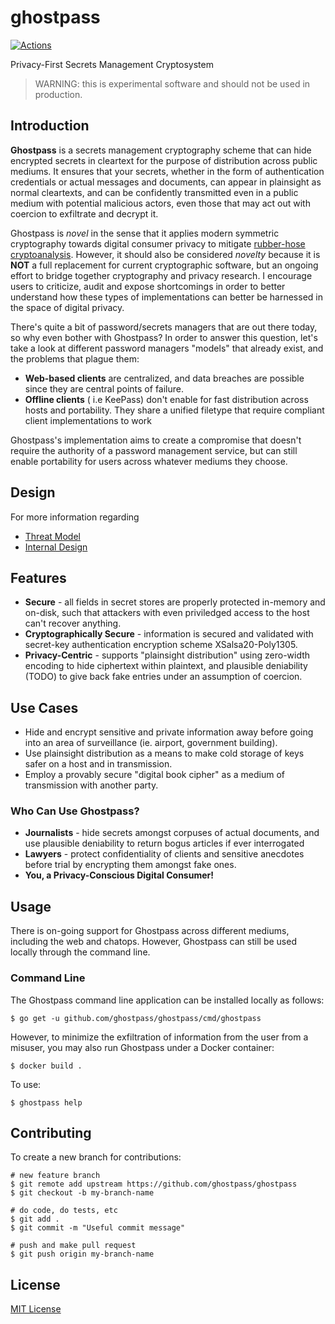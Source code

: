 # ghostpass

[![Actions][actions-badge]][actions-url]

[actions-badge]: https://github.com/ex0dus-0x/binsec/workflows/CI/badge.svg?branch=master
[actions-url]: https://github.com/ex0dus-0x/binsec/actions

Privacy-First Secrets Management Cryptosystem

> WARNING: this is experimental software and should not be used in production.

## Introduction

__Ghostpass__ is a secrets management cryptography scheme that can hide encrypted secrets in cleartext for the purpose of distribution across public mediums. It ensures that your secrets, whether in the form of authentication credentials or actual messages and documents, can appear in plainsight as normal cleartexts, and can be confidently transmitted even in a public medium with potential malicious actors, even those that may act out with coercion to exfiltrate and decrypt it.

Ghostpass is _novel_ in the sense that it applies modern symmetric cryptography towards digital consumer privacy to mitigate [rubber-hose cryptoanalysis](https://en.wikipedia.org/wiki/Rubber-hose_cryptanalysis). However, it should also be considered _novelty_ because it is __NOT__ a full replacement for current cryptographic software, but an ongoing effort to bridge together cryptography and privacy research. I encourage users to criticize, audit and expose shortcomings in order to better understand how these types of implementations can better be harnessed in the space of digital privacy.

There's quite a bit of password/secrets managers that are out there today, so why even bother with Ghostpass? In order to answer this question, let's take a look at different password managers "models" that already exist, and the problems that plague them:

* __Web-based clients__ are centralized, and data breaches are possible since they are central points of failure.
* __Offline clients__ ( i.e KeePass) don't enable for fast distribution across hosts and portability. They share a unified filetype that require compliant client implementations to work

Ghostpass's implementation aims to create a compromise that doesn't require the authority of a password management service, but can still enable portability for users across whatever mediums they choose.

## Design

For more information regarding

* [Threat Model](https://github.com/ghostpass/ghostpass/blob/master/docs/threat_model.md)
* [Internal Design](https://github.com/ghostpass/ghostpass/blob/master/docs/internal_design.md)

## Features

* __Secure__ - all fields in secret stores are properly protected in-memory and on-disk, such that attackers with even priviledged access to the host can't recover anything.
* __Cryptographically Secure__ - information is secured and validated with secret-key authentication encryption scheme XSalsa20-Poly1305.
* __Privacy-Centric__ - supports "plainsight distribution" using zero-width encoding to hide ciphertext within plaintext, and plausible deniability (TODO) to give back fake entries under an assumption of coercion.

## Use Cases

* Hide and encrypt sensitive and private information away before going into an area of surveillance (ie. airport, government building).
* Use plainsight distribution as a means to make cold storage of keys safer on a host and in transmission.
* Employ a provably secure "digital book cipher" as a medium of transmission with another party.

### Who Can Use Ghostpass?

* __Journalists__ - hide secrets amongst corpuses of actual documents, and use plausible deniability to return bogus articles if ever interrogated
* __Lawyers__ - protect confidentiality of clients and sensitive anecdotes before trial by encrypting them amongst fake ones.
* __You, a Privacy-Conscious Digital Consumer!__

## Usage

There is on-going support for Ghostpass across different mediums, including the web and chatops. However, Ghostpass can still be used locally through the command line.

### Command Line

The Ghostpass command line application can be installed locally as follows:

```
$ go get -u github.com/ghostpass/ghostpass/cmd/ghostpass
```

However, to minimize the exfiltration of information from the user from a misuser, you may also run Ghostpass under a Docker container:

```
$ docker build .
```

To use:

```
$ ghostpass help
```

## Contributing

To create a new branch for contributions:

```
# new feature branch
$ git remote add upstream https://github.com/ghostpass/ghostpass
$ git checkout -b my-branch-name

# do code, do tests, etc
$ git add .
$ git commit -m "Useful commit message"

# push and make pull request
$ git push origin my-branch-name
```

## License

[MIT License](https://codemuch.tech/license.txt)
